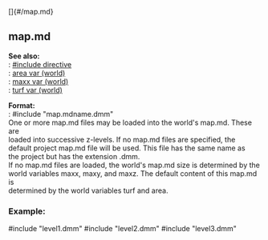 []{#/map.md}    
## map.md    
**See also:**    
:   [#include directive](/DM/preprocessor/include)    
:   [area var (world)](/world/var/area)    
:   [maxx var (world)](/world/var/maxx)    
:   [turf var (world)](/world/var/turf)    
<!-- -->    
**Format:**    
:   #include \"map.mdname.dmm\"    
One or more map.md files may be loaded into the world\'s map.md. These are    
loaded into successive z-levels. If no map.md files are specified, the    
default project map.md file will be used. This file has the same name as    
the project but has the extension .dmm.    
If no map.md files are loaded, the world\'s map.md size is determined by the    
world variables maxx, maxy, and maxz. The default content of this map.md is    
determined by the world variables turf and area.    
### Example:    
#include \"level1.dmm\" #include \"level2.dmm\" #include \"level3.dmm\"  